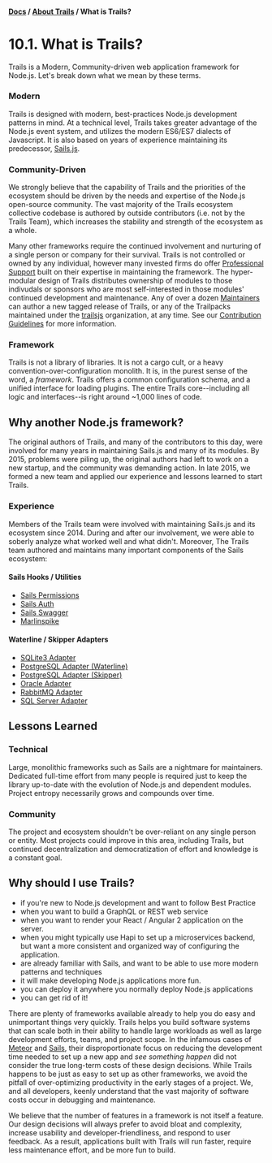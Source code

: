 #### [Docs](../../) / [About Trails](./) / What is Trails?  

# 10.1. What is Trails?

Trails is a Modern, Community-driven web application framework for Node.js. Let's break down what we mean by these terms.

### Modern

Trails is designed with modern, best-practices Node.js development patterns in mind. At a technical level, Trails takes greater advantage of the Node.js event system, and utilizes the modern ES6/ES7 dialects of Javascript. It is also based on years of experience maintaining its predecessor, [Sails.js](http://github.com/balderdashy/sails).

### Community-Driven

We strongly believe that the capability of Trails and the priorities of the ecosystem should be driven by the needs and expertise of the Node.js open-source community. The vast majority of the Trails ecosystem collective codebase is authored by outside contributors (i.e. not by the Trails Team), which increases the stability and strength of the ecosystem as a whole.

Many other frameworks require the continued involvement and nurturing of a single person or company for their survival. Trails is not controlled or owned by any individual, however many invested firms do offer [Professional Support](http://trailsjs.io/support) built on their expertise in maintaining the framework. The hyper-modular design of Trails distributes ownership of modules to those indivudals or sponsors who are most self-interested in those modules' continued development and maintenance. Any of over a dozen [Maintainers](https://github.com/orgs/trailsjs/teams/maintainers) can author a new tagged release of Trails, or any of the Trailpacks maintained under the [trailsjs](https://github.com/trailsjs) organization, at any time. See our [Contribution Guidelines](https://github.com/trailsjs/trails/blob/master/.github/CONTRIBUTING.md) for more information.

### Framework

Trails is not a library of libraries. It is not a cargo cult, or a heavy convention-over-configuration monolith. It is, in the purest sense of the word, a *framework*. Trails offers a common configuration schema, and a unified interface for loading plugins. The entire Trails core--including all logic and interfaces--is right around ~1,000 lines of code.

## Why another Node.js framework?

The original authors of Trails, and many of the contributors to this day, were involved for many years in maintaining Sails.js and many of its modules. By 2015, problems were piling up, the original authors had left to work on a new startup, and the community was demanding action. In late 2015, we formed a new team and applied our experience and lessons learned to start Trails.

### Experience

Members of the Trails team were involved with maintaining Sails.js and its ecosystem since 2014. During and after our involvement, we were able to soberly analyze what worked well and what didn't. Moreover, The Trails team authored and maintains many important components of the Sails ecosystem:

#### Sails Hooks / Utilities
- [Sails Permissions](https://github.com/trailsjs/sails-permissions)
- [Sails Auth](https://github.com/trailsjs/sails-auth)
- [Sails Swagger](https://github.com/trailsjs/sails-swagger)
- [Marlinspike](https://github.com/tjwebb/marlinspike)

#### Waterline / Skipper Adapters
- [SQLite3 Adapter](https://github.com/waterlinejs/sqlite3-adapter)
- [PostgreSQL Adapter (Waterline)](https://github.com/waterlinejs/postgresql-adapter)
- [PostgreSQL Adapter (Skipper)](https://github.com/skipperjs/skipper-postgresql)
- [Oracle Adapter](https://github.com/waterlinejs/oracle-adapter)
- [RabbitMQ Adapter](https://github.com/waterlinejs/rabbitmq-adapter)
- [SQL Server Adapter](https://github.com/waterlinejs/sqlserver-adapter)

## Lessons Learned

### Technical

Large, monolithic frameworks such as Sails are a nightmare for maintainers. Dedicated full-time effort from many people is required just to keep the library up-to-date with the evolution of Node.js and dependent modules. Project entropy necessarily grows and compounds over time. 

### Community

The project and ecosystem shouldn't be over-reliant on any single person or entity. Most projects could improve in this area, including Trails, but continued decentralization and democratization of effort and knowledge is a constant goal.

## Why should I use Trails?

- if you're new to Node.js development and want to follow Best Practice
- when you want to build a GraphQL or REST web service
- when you want to render your React / Angular 2 application on the server.
- when you might typically use Hapi to set up a microservices backend, but want a more consistent and organized way of configuring the application.
- are already familiar with Sails, and want to be able to use more modern patterns and techniques
- it will make developing Node.js applications more fun.
- you can deploy it anywhere you normally deploy Node.js applications
- you can get rid of it!

There are plenty of frameworks available already to help you do easy and unimportant things very quickly. Trails helps you build software systems that can scale both in their ability to handle large workloads as well as large development efforts, teams, and project scope. In the infamous cases of [Meteor](https://www.meteor.com/) and [Sails](https://github.com/balderdashy/sails), their disproportionate focus on reducing the development time needed to set up a new app and *see something happen* did not consider the true long-term costs of these design decisions. While Trails happens to be just as easy to set up as other frameworks, we avoid the pitfall of over-optimizing productivity in the early stages of a project. We, and all developers, keenly understand that the vast majority of software costs occur in debugging and maintenance.

We believe that the number of features in a framework is not itself a feature. Our design decisions will always prefer to avoid bloat and complexity, increase usability and developer-friendliness, and respond to user feedback. As a result, applications built with Trails will run faster, require less maintenance effort, and be more fun to build.
